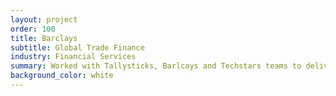 ```yaml
---
layout: project
order: 100
title: Barclays
subtitle: Global Trade Finance
industry: Financial Services
summary: Worked with Tallysticks, Barlcays and Techstars teams to deliver blockchain-based invoice financing
background_color: white
---
```

